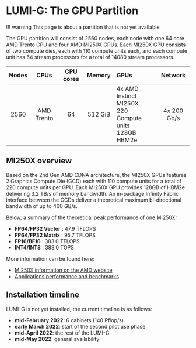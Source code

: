 # LUMI-G: The GPU Partition

[MI250x-amd]: https://www.amd.com/en/products/server-accelerators/instinct-mi250x
[benchmarks]: https://www.amd.com/en/graphics/server-accelerators-benchmarks

!!! warning
    This page is about a partition that is not yet available

The GPU partition will consist of 2560 nodes, each node with one 64 core AMD 
Trento CPU and four AMD MI250X GPUs. Each MI250X GPU consists of two compute 
dies, each with 110 compute units each, and each compute unit has 64 stream 
processors for a total of 14080 stream processors.

| Nodes | CPUs       | CPU cores | Memory   | GPUs                                                       | Network     |
| :---: | :--------: | :-------: | :------: | :--------------------------------------------------------- | :---------: |
| 2560  | AMD Trento | 64        | 512 GiB  | 4x AMD Instinct MI250X<br>220 Compute units<br>128GB HBM2e | 4x 200 Gb/s |

## MI250X overview

Based on the 2nd Gen AMD CDNA architecture, the MI250X GPUs features 2 Graphics
Compute Die (GCD) each with 110 compute units for a total of 220 compute
units per GPU. Each MI250X GPU provides 128GB of HBM2e delivering 3.2 TB/s of 
memory bandwidth. An in-package Infinity Fabric interface between the GCDs 
deliver a theoretical maximum bi-directional bandwidth of up to 400 GB/s.

Below, a summary of the theoretical peak performance of one MI250X:

- **FP64/FP32 Vector** :  47.9 TFLOPS
- **FP64/FP32 Matrix** :  95.7 TFLOPS
- **FP16/BF16**        : 383.0 TFLOPS
- **INT4/INT8**        : 383.0 TOPS 

More information can be found here:

- [MI250X information on the AMD website][MI250x-amd]
- [Applications performance and benchmarks][benchmarks]

## Installation timeline

LUMI-G is not yet installed, the current timeline is as follows:

- **mid-February 2022**: 6 cabinets (140 Pflop/s)
- **early March 2022**: start of the second pilot use phase
- **mid-April 2022**: the rest of the LUMI-G
- **mid-May 2022**: general availability
